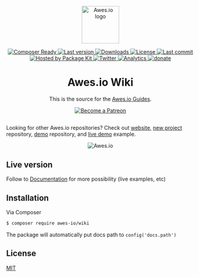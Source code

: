 <p align="center">
    <a href="https://www.awes.io/?utm_source=github&utm_medium=wiki" target="_blank" rel="noopener noreferrer">
        <img width="100" src="https://static.awes.io/promo/Logo_sign_color.svg" alt="Awes.io logo">
    </a>
</p>

<p align="center">
    <a href="https://www.awes.io/?utm_source=github&amp;utm_medium=shields">
        <img src="https://www.pkgkit.com/4GBWO/awes/wiki/status.svg" alt="Composer Ready" />
    </a>
    <a href="https://www.awes.io/?utm_source=github&amp;utm_medium=shields">
        <img src="https://www.pkgkit.com/4GBWO/awes/wiki/version.svg" alt="Last version" />
    </a> 
    <a href="https://www.awes.io/?utm_source=github&amp;utm_medium=shields">
        <img src="https://www.pkgkit.com/4GBWO/awes/wiki/downloads.svg" alt="Downloads" />
    </a>
    <a href="https://www.awes.io/?utm_source=github&amp;utm_medium=shields">
        <img src="https://img.shields.io/github/license/awes-io/wiki.svg" alt="License" />
    </a>
    <a href="https://www.awes.io/?utm_source=github&amp;utm_medium=shields">
        <img src="https://img.shields.io/github/last-commit/awes-io/wiki.svg" alt="Last commit" />
    </a>
    <a href="https://www.pkgkit.com/?utm_source=github&amp;utm_medium=shields">
        <img src="https://www.pkgkit.com/badges/hosted.svg" alt="Hosted by Package Kit" />
    </a>
    <a href="https://twitter.com/awesdotio">
        <img src="https://img.shields.io/twitter/url/https/awesdotio.svg" alt="Twitter" />
    </a>
    <a href="https://github.com/awes-io/wiki">
        <img src="https://ga-beacon.appspot.com/UA-134431636-1/awes-io/wiki" alt="Analytics" />
    </a>
    <a href="https://www.patreon.com/awesdotio">
        <img src="https://img.shields.io/badge/%24-donate-ff69b4.svg" alt="donate">
    </a>
</p>

<h1 align="center">Awes.io Wiki</h1>

<p align="center">This is the source for the <a href="https://www.awes.io/documentation/?utm_source=github&amp;utm_medium=wiki">Awes.io Guides</a>.</p>


<p align="center">
    <a href="https://www.patreon.com/awesdotio" target="_blank">
        <img src="https://c5.patreon.com/external/logo/become_a_patron_button.png" alt="Become a Patreon">
    </a>
</p>

## 

Looking for other Awes.io repositories? Check out [website](https://www.awes.io/?utm_source=github&utm_medium=wiki), [new project](https://github.com/awes-io/awes-io) repository, [demo](https://github.com/awes-io/demo) repository, and [live demo](https://demo.awes.io) example.

<p align="center">
    <img src="https://static.awes.io/promo/illustration_1440x1030%20v2.png" alt="Awes.io">
</p>

## Live version
Follow to [Documentation](https://www.awes.io/documentation/?utm_source=github&utm_medium=wiki) for more possibility (live examples, etc)

## Installation

Via Composer

``` bash
$ composer require awes-io/wiki
```
The package will automatically put docs path to `config('docs.path')`

## License

[MIT](http://opensource.org/licenses/MIT)